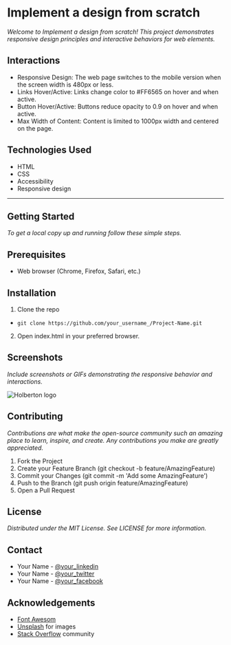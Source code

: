 # Implement a design from scratch

*Welcome to Implement a design from scratch! This project demonstrates responsive design principles and interactive behaviors for web elements.*

## Interactions

* Responsive Design: The web page switches to the mobile version when the screen width is 480px or less.
* Links Hover/Active: Links change color to #FF6565 on hover and when active.
* Button Hover/Active: Buttons reduce opacity to 0.9 on hover and when active.
* Max Width of Content: Content is limited to 1000px width and centered on the page.


## Technologies Used
* HTML
* CSS
* Accessibility
* Responsive design

___

## **Getting Started**
*To get a local copy up and running follow these simple steps.*

## Prerequisites

* Web browser (Chrome, Firefox, Safari, etc.)

## Installation

1. Clone the repo
* `git clone https://github.com/your_username_/Project-Name.git
`


2. Open index.html in your preferred browser.


## Screenshots

*Include screenshots or GIFs demonstrating the responsive behavior and interactions.*

![Holberton logo](https://blog.holbertonschool.com/wp-content/uploads/2019/04/instagram_feed180.jpg)

## Contributing

*Contributions are what make the open-source community such an amazing place to learn, inspire, and create. Any contributions you make are greatly appreciated.*

1. Fork the Project
2. Create your Feature Branch (git checkout -b feature/AmazingFeature)
3. Commit your Changes (git commit -m 'Add some AmazingFeature')
4. Push to the Branch (git push origin feature/AmazingFeature)
5. Open a Pull Request


## License
*Distributed under the MIT License. See LICENSE for more information.*

## Contact

* Your Name - [@your_linkedin](https://www.linkedin.com/authwall?trk=bf&trkInfo=AQHyDvaoBMYaQQAAAZBtddBgyIzEXY-jNj1vnvQCS9p_pqHTy2N0nKlwehaMwWMTn52g1NeOIrEn74mX1MU7MoxWrLaKyNaERPKzu1oiXlYD1j8Szd1PQNtFae-Y55eGF_ZBtQE=&original_referer=&sessionRedirect=https%3A%2F%2Fwww.linkedin.com%2Fin%2Fkhanimgurbanli%2Fdetails%2Fexperience%2F)
* Your Name - [@your_twitter](https://x.com/?lang=en)
* Your Name - [@your_facebook](https://www.facebook.com/)


## Acknowledgements
* [Font Awesom](https://fontawesome.com/)
* [Unsplash](https://unsplash.com/) for images
* [Stack Overflow](https://stackoverflow.com/) community
